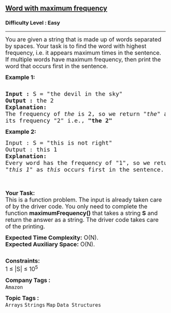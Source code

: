 <h2><a href="https://practice.geeksforgeeks.org/problems/word-with-maximum-frequency0120/1?page=6&difficulty%5B%5D=-2&difficulty%5B%5D=-1&difficulty%5B%5D=0&category%5B%5D=Strings&sortBy=submissions">Word with maximum frequency</a></h2><h3>Difficulty Level : Easy</h3><hr><div class="problems_problem_content__Xm_eO"><p><span style="font-size: 18px;">You are given a string that is made up of words separated by spaces. Your task is to find the word with highest frequency, i.e. it appears maximum times in the sentence. If multiple words have maximum frequency, then print the word that occurs first in the sentence.</span></p>
<p><span style="font-size: 18px;"><strong>Example 1:</strong></span><br>&nbsp;</p>
<pre><span style="font-size: 18px;"><strong>Input :</strong> S = "the devil in the sky"
<strong>Output :</strong> the 2
<strong>Explanation:
</strong>The frequency of <em>the</em> is 2, so we return "<em>the"</em> and
its frequency "2" i.e., <strong>"the 2" 
</strong></span></pre>
<p><span style="font-size: 18px;"><strong>Example 2:</strong></span></p>
<pre><span style="font-size: 18px;">Input : S = "this is not right"
Output : this 1
<strong>Explanation:
</strong>Every word has the frequency of "1", so we return 
"<em>this 1" </em>as <em>this </em>occurs first in the sentence. 


</span></pre>
<p><span style="font-size: 18px;"><strong>Your Task:</strong><br>This is a function problem. The input is already taken care of by the driver code. You only need to complete the function <strong>maximumFrequency()</strong> that takes a string <strong>S</strong>&nbsp;and return the answer as a string. The driver code takes care of the printing.</span></p>
<p><span style="font-size: 18px;"><strong>Expected Time Complexity:</strong>&nbsp;O(N).<br><strong>Expected Auxiliary Space:</strong>&nbsp;O(N).</span></p>
<p><br><span style="font-size: 18px;"><strong>Constraints:</strong><br>1 ≤ |S| ≤ 10<sup>5</sup></span></p></div><p><span style=font-size:18px><strong>Company Tags : </strong><br><code>Amazon</code>&nbsp;<br><p><span style=font-size:18px><strong>Topic Tags : </strong><br><code>Arrays</code>&nbsp;<code>Strings</code>&nbsp;<code>Map</code>&nbsp;<code>Data Structures</code>&nbsp;